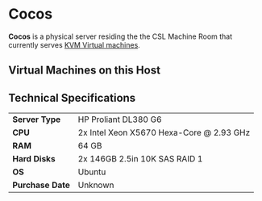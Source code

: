 # Cocos

**Cocos** is a physical server residing the the CSL Machine Room that currently serves [KVM Virtual machines](../services/virtual-machines).

## Virtual Machines on this Host

## Technical Specifications

<table>
  <tr>
    <td><b>Server Type</b></td>
    <td>HP Proliant DL380 G6</td>
  </tr>
  <tr>
    <td><b>CPU</b></td>
    <td>2x Intel Xeon X5670 Hexa-Core @ 2.93 GHz</td>
  </tr>
  <tr>
    <td><b>RAM</b></td>
    <td>64 GB</td>
  </tr>
  <tr>
    <td><b>Hard Disks</b></td>
    <td>2x 146GB 2.5in 10K SAS RAID 1</td>
  </tr>
  <tr>
    <td><b>OS</b></td>
    <td>Ubuntu</td>
  </tr>
  <tr>
    <td><b>Purchase Date</b></td>
    <td>Unknown</td>
  </tr>
</table>

